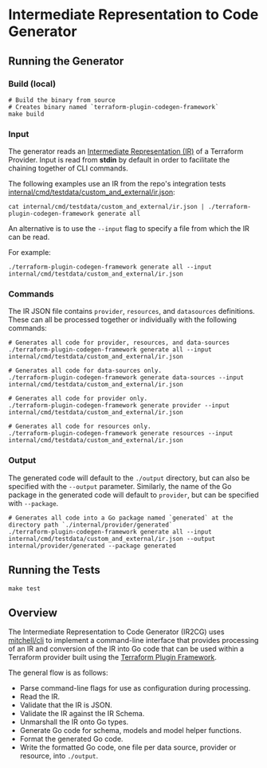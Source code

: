 # Intermediate Representation to Code Generator

## Running the Generator

### Build (local)
```shell
# Build the binary from source
# Creates binary named `terraform-plugin-codegen-framework`
make build
```

### Input

The generator reads an [Intermediate Representation (IR)](https://github.com/hashicorp/terraform-plugin-codegen-spec) of a Terraform Provider. Input is read from **stdin** by default in order to facilitate the chaining together of CLI commands.

The following examples use an IR from the repo's integration tests [internal/cmd/testdata/custom_and_external/ir.json](./internal/cmd/testdata/custom_and_external/ir.json):

```shell
cat internal/cmd/testdata/custom_and_external/ir.json | ./terraform-plugin-codegen-framework generate all
```

An alternative is to use the `--input` flag to specify a file from which the IR can be read.

For example:

```shell
./terraform-plugin-codegen-framework generate all --input internal/cmd/testdata/custom_and_external/ir.json
```

### Commands
The IR JSON file contains `provider`, `resources`, and `datasources` definitions. These can all be processed together or individually with the following commands:

```shell
# Generates all code for provider, resources, and data-sources
./terraform-plugin-codegen-framework generate all --input internal/cmd/testdata/custom_and_external/ir.json

# Generates all code for data-sources only.
./terraform-plugin-codegen-framework generate data-sources --input internal/cmd/testdata/custom_and_external/ir.json

# Generates all code for provider only.
./terraform-plugin-codegen-framework generate provider --input internal/cmd/testdata/custom_and_external/ir.json

# Generates all code for resources only.
./terraform-plugin-codegen-framework generate resources --input internal/cmd/testdata/custom_and_external/ir.json
```

### Output

The generated code will default to the `./output` directory, but can also be specified with the `--output` parameter. Similarly, the name of the Go package in the generated code will default to `provider`, but can be specified with `--package`.
```shell
# Generates all code into a Go package named `generated` at the directory path `./internal/provider/generated`
./terraform-plugin-codegen-framework generate all --input internal/cmd/testdata/custom_and_external/ir.json --output internal/provider/generated --package generated
```

## Running the Tests

```shell
make test
```

## Overview

The Intermediate Representation to Code Generator (IR2CG) uses 
[mitchell/cli](https://github.com/mitchellh/cli) to implement a command-line interface that
provides processing of an IR and conversion of the IR into Go code that can be used within
a Terraform provider built using the 
[Terraform Plugin Framework](https://developer.hashicorp.com/terraform/plugin/framework). 

The general flow is as follows:

* Parse command-line flags for use as configuration during processing.
* Read the IR.
* Validate that the IR is JSON.
* Validate the IR against the IR Schema.
* Unmarshall the IR onto Go types.
* Generate Go code for schema, models and model helper functions.
* Format the generated Go code.
* Write the formatted Go code, one file per data source, provider or resource, into
  `./output`.


